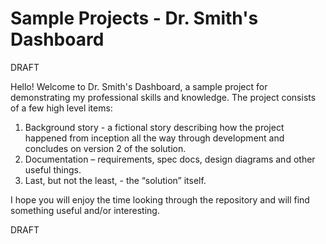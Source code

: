 # Sample Projects - Dr. Smith's Dashboard
DRAFT

Hello! Welcome to Dr. Smith's Dashboard, a sample project for demonstrating my professional skills and knowledge. 
The project consists of a few high level items:
1)	Background story  - a fictional story describing how the project happened from inception all the way through development and concludes on version 2 of the solution.
2)	Documentation – requirements, spec docs, design diagrams and other useful things.
3)	Last, but not the least, - the “solution” itself. 

I hope you will enjoy the time looking through the repository and will find something useful and/or interesting.

DRAFT
